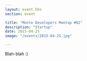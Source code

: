 ```yaml
---
layout: event.hbs
section: event

title: "Monte Developers Meetup #02"
description: "Startup"
date: 2015-04-25
image: "/events/2015-04-25.jpg"

---
```


Blah-blah :)
